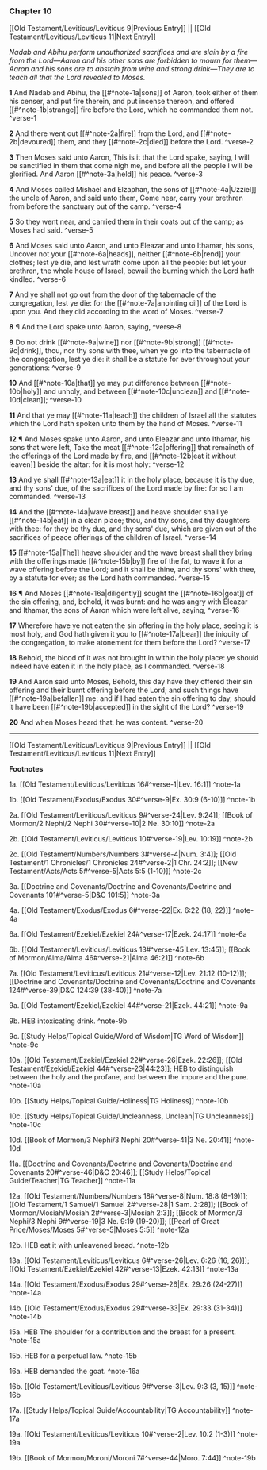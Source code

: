 ### Chapter 10

[[Old Testament/Leviticus/Leviticus 9|Previous Entry]]  ||  [[Old Testament/Leviticus/Leviticus 11|Next Entry]]

*Nadab and Abihu perform unauthorized sacrifices and are slain by a fire from the Lord—Aaron and his other sons are forbidden to mourn for them—Aaron and his sons are to abstain from wine and strong drink—They are to teach all that the Lord revealed to Moses.*

**1**  And Nadab and Abihu, the [[#^note-1a|sons]] of Aaron, took either of them his censer, and put fire therein, and put incense thereon, and offered [[#^note-1b|strange]] fire before the Lord, which he commanded them not. ^verse-1

**2**  And there went out [[#^note-2a|fire]] from the Lord, and [[#^note-2b|devoured]] them, and they [[#^note-2c|died]] before the Lord. ^verse-2

**3**  Then Moses said unto Aaron, This is it that the Lord spake, saying, I will be sanctified in them that come nigh me, and before all the people I will be glorified. And Aaron [[#^note-3a|held]] his peace. ^verse-3

**4**  And Moses called Mishael and Elzaphan, the sons of [[#^note-4a|Uzziel]] the uncle of Aaron, and said unto them, Come near, carry your brethren from before the sanctuary out of the camp. ^verse-4

**5**  So they went near, and carried them in their coats out of the camp; as Moses had said. ^verse-5

**6**  And Moses said unto Aaron, and unto Eleazar and unto Ithamar, his sons, Uncover not your [[#^note-6a|heads]], neither [[#^note-6b|rend]] your clothes; lest ye die, and lest wrath come upon all the people: but let your brethren, the whole house of Israel, bewail the burning which the Lord hath kindled. ^verse-6

**7**  And ye shall not go out from the door of the tabernacle of the congregation, lest ye die: for the [[#^note-7a|anointing oil]] of the Lord is upon you. And they did according to the word of Moses. ^verse-7

**8**  ¶ And the Lord spake unto Aaron, saying, ^verse-8

**9**  Do not drink [[#^note-9a|wine]] nor [[#^note-9b|strong]] [[#^note-9c|drink]], thou, nor thy sons with thee, when ye go into the tabernacle of the congregation, lest ye die: it shall be a statute for ever throughout your generations: ^verse-9

**10**  And [[#^note-10a|that]] ye may put difference between [[#^note-10b|holy]] and unholy, and between [[#^note-10c|unclean]] and [[#^note-10d|clean]]; ^verse-10

**11**  And that ye may [[#^note-11a|teach]] the children of Israel all the statutes which the Lord hath spoken unto them by the hand of Moses. ^verse-11

**12**  ¶ And Moses spake unto Aaron, and unto Eleazar and unto Ithamar, his sons that were left, Take the meat [[#^note-12a|offering]] that remaineth of the offerings of the Lord made by fire, and [[#^note-12b|eat it without leaven]] beside the altar: for it is most holy: ^verse-12

**13**  And ye shall [[#^note-13a|eat]] it in the holy place, because it is thy due, and thy sons' due, of the sacrifices of the Lord made by fire: for so I am commanded. ^verse-13

**14**  And the [[#^note-14a|wave breast]] and heave shoulder shall ye [[#^note-14b|eat]] in a clean place; thou, and thy sons, and thy daughters with thee: for they be thy due, and thy sons' due, which are given out of the sacrifices of peace offerings of the children of Israel. ^verse-14

**15**  [[#^note-15a|The]] heave shoulder and the wave breast shall they bring with the offerings made [[#^note-15b|by]] fire of the fat, to wave it for a wave offering before the Lord; and it shall be thine, and thy sons' with thee, by a statute for ever; as the Lord hath commanded. ^verse-15

**16**  ¶ And Moses [[#^note-16a|diligently]] sought the [[#^note-16b|goat]] of the sin offering, and, behold, it was burnt: and he was angry with Eleazar and Ithamar, the sons of Aaron which were left alive, saying, ^verse-16

**17**  Wherefore have ye not eaten the sin offering in the holy place, seeing it is most holy, and God hath given it you to [[#^note-17a|bear]] the iniquity of the congregation, to make atonement for them before the Lord? ^verse-17

**18**  Behold, the blood of it was not brought in within the holy place: ye should indeed have eaten it in the holy place, as I commanded. ^verse-18

**19**  And Aaron said unto Moses, Behold, this day have they offered their sin offering and their burnt offering before the Lord; and such things have [[#^note-19a|befallen]] me: and if I had eaten the sin offering to day, should it have been [[#^note-19b|accepted]] in the sight of the Lord? ^verse-19

**20**  And when Moses heard that, he was content. ^verse-20


---
[[Old Testament/Leviticus/Leviticus 9|Previous Entry]]  ||  [[Old Testament/Leviticus/Leviticus 11|Next Entry]]


**Footnotes**


1a. [[Old Testament/Leviticus/Leviticus 16#^verse-1|Lev. 16:1]] ^note-1a

1b. [[Old Testament/Exodus/Exodus 30#^verse-9|Ex. 30:9 (6-10)]] ^note-1b

2a. [[Old Testament/Leviticus/Leviticus 9#^verse-24|Lev. 9:24]]; [[Book of Mormon/2 Nephi/2 Nephi 30#^verse-10|2 Ne. 30:10]] ^note-2a

2b. [[Old Testament/Leviticus/Leviticus 10#^verse-19|Lev. 10:19]] ^note-2b

2c. [[Old Testament/Numbers/Numbers 3#^verse-4|Num. 3:4]]; [[Old Testament/1 Chronicles/1 Chronicles 24#^verse-2|1 Chr. 24:2]]; [[New Testament/Acts/Acts 5#^verse-5|Acts 5:5 (1-10)]] ^note-2c

3a. [[Doctrine and Covenants/Doctrine and Covenants/Doctrine and Covenants 101#^verse-5|D&C 101:5]] ^note-3a

4a. [[Old Testament/Exodus/Exodus 6#^verse-22|Ex. 6:22 (18, 22)]] ^note-4a

6a. [[Old Testament/Ezekiel/Ezekiel 24#^verse-17|Ezek. 24:17]] ^note-6a

6b. [[Old Testament/Leviticus/Leviticus 13#^verse-45|Lev. 13:45]]; [[Book of Mormon/Alma/Alma 46#^verse-21|Alma 46:21]] ^note-6b

7a. [[Old Testament/Leviticus/Leviticus 21#^verse-12|Lev. 21:12 (10-12)]]; [[Doctrine and Covenants/Doctrine and Covenants/Doctrine and Covenants 124#^verse-39|D&C 124:39 (38-40)]] ^note-7a

9a. [[Old Testament/Ezekiel/Ezekiel 44#^verse-21|Ezek. 44:21]] ^note-9a

9b. HEB intoxicating drink. ^note-9b

9c. [[Study Helps/Topical Guide/Word of Wisdom|TG Word of Wisdom]] ^note-9c

10a. [[Old Testament/Ezekiel/Ezekiel 22#^verse-26|Ezek. 22:26]]; [[Old Testament/Ezekiel/Ezekiel 44#^verse-23|44:23]]; HEB to distinguish between the holy and the profane, and between the impure and the pure.  ^note-10a

10b. [[Study Helps/Topical Guide/Holiness|TG Holiness]] ^note-10b

10c. [[Study Helps/Topical Guide/Uncleanness, Unclean|TG Uncleanness]] ^note-10c

10d. [[Book of Mormon/3 Nephi/3 Nephi 20#^verse-41|3 Ne. 20:41]] ^note-10d

11a. [[Doctrine and Covenants/Doctrine and Covenants/Doctrine and Covenants 20#^verse-46|D&C 20:46]]; [[Study Helps/Topical Guide/Teacher|TG Teacher]] ^note-11a

12a. [[Old Testament/Numbers/Numbers 18#^verse-8|Num. 18:8 (8-19)]]; [[Old Testament/1 Samuel/1 Samuel 2#^verse-28|1 Sam. 2:28]]; [[Book of Mormon/Mosiah/Mosiah 2#^verse-3|Mosiah 2:3]]; [[Book of Mormon/3 Nephi/3 Nephi 9#^verse-19|3 Ne. 9:19 (19-20)]]; [[Pearl of Great Price/Moses/Moses 5#^verse-5|Moses 5:5]] ^note-12a

12b. HEB eat it with unleavened bread. ^note-12b

13a. [[Old Testament/Leviticus/Leviticus 6#^verse-26|Lev. 6:26 (16, 26)]]; [[Old Testament/Ezekiel/Ezekiel 42#^verse-13|Ezek. 42:13]] ^note-13a

14a. [[Old Testament/Exodus/Exodus 29#^verse-26|Ex. 29:26 (24-27)]] ^note-14a

14b. [[Old Testament/Exodus/Exodus 29#^verse-33|Ex. 29:33 (31-34)]] ^note-14b

15a. HEB The shoulder for a contribution and the breast for a present. ^note-15a

15b. HEB for a perpetual law. ^note-15b

16a. HEB demanded the goat. ^note-16a

16b. [[Old Testament/Leviticus/Leviticus 9#^verse-3|Lev. 9:3 (3, 15)]] ^note-16b

17a. [[Study Helps/Topical Guide/Accountability|TG Accountability]] ^note-17a

19a. [[Old Testament/Leviticus/Leviticus 10#^verse-2|Lev. 10:2 (1-3)]] ^note-19a

19b. [[Book of Mormon/Moroni/Moroni 7#^verse-44|Moro. 7:44]] ^note-19b